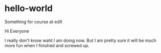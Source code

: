 # hello-world
Something for course at edX

Hi Everyone

I really don't know waht I am doing now. 
But I am pretty sure it will be much more fun when I finished and screwed up.

